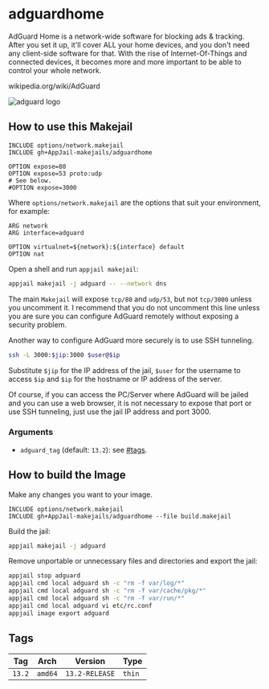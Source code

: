 # adguardhome

AdGuard Home is a network-wide software for blocking ads &amp; tracking. After you set it up, it'll cover ALL your home devices, and you don't need any client-side software for that. With the rise of Internet-Of-Things and connected devices, it becomes more and more important to be able to control your whole network.

wikipedia.org/wiki/AdGuard

![adguard logo](https://upload.wikimedia.org/wikipedia/commons/thumb/4/4c/AdGuard.svg/220px-AdGuard.svg.png)

## How to use this Makejail

```
INCLUDE options/network.makejail
INCLUDE gh+AppJail-makejails/adguardhome

OPTION expose=80
OPTION expose=53 proto:udp
# See below.
#OPTION expose=3000
```

Where `options/network.makejail` are the options that suit your environment, for example:

```
ARG network
ARG interface=adguard

OPTION virtualnet=${network}:${interface} default
OPTION nat
```

Open a shell and run `appjail makejail`:

```sh
appjail makejail -j adguard -- --network dns
```

The main `Makejail` will expose `tcp/80` and `udp/53`, but not `tcp/3000` unless you uncomment it. I recommend that you do not uncomment this line unless you are sure you can configure AdGuard remotely without exposing a security problem.

Another way to configure AdGuard more securely is to use SSH tunneling.

```sh
ssh -L 3000:$jip:3000 $user@$ip
```

Substitute `$jip` for the IP address of the jail, `$user` for the username to access `$ip` and `$ip` for the hostname or IP address of the server.

Of course, if you can access the PC/Server where AdGuard will be jailed and you can use a web browser, it is not necessary to expose that port or use SSH tunneling, just use the jail IP address and port 3000.

### Arguments

* `adguard_tag` (default: `13.2`): see [#tags](#tags).

## How to build the Image

Make any changes you want to your image.

```
INCLUDE options/network.makejail
INCLUDE gh+AppJail-makejails/adguardhome --file build.makejail
```

Build the jail:

```sh
appjail makejail -j adguard
```

Remove unportable or unnecessary files and directories and export the jail:

```sh
appjail stop adguard
appjail cmd local adguard sh -c "rm -f var/log/*"
appjail cmd local adguard sh -c "rm -f var/cache/pkg/*"
appjail cmd local adguard sh -c "rm -f var/run/*"
appjail cmd local adguard vi etc/rc.conf
appjail image export adguard
```

## Tags

| Tag        | Arch    | Version        | Type   |
| ---------- | ------- | -------------- | ------ |
| `13.2`     | `amd64` | `13.2-RELEASE` | `thin` |
